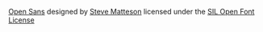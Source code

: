 [Open Sans][1] designed by [Steve Matteson][2] licensed under the [SIL Open Font License][3]

[1]: https://fonts.google.com/specimen/Open+Sans
[2]: https://mattesontypographics.com/
[3]: https://openfontlicense.org/